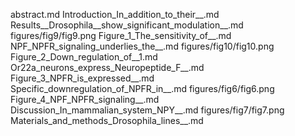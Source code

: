 abstract.md
Introduction_In_addition_to_their__.md
Results__Drosophila__show_significant_modulation__.md
figures/fig9/fig9.png
Figure_1_The_sensitivity_of__.md
NPF_NPFR_signaling_underlies_the__.md
figures/fig10/fig10.png
Figure_2_Down_regulation_of__1.md
Or22a_neurons_express_Neuropeptide_F__.md
Figure_3_NPFR_is_expressed__.md
Specific_downregulation_of_NPFR_in__.md
figures/fig6/fig6.png
Figure_4_NPF_NPFR_signaling__.md
Discussion_In_mammalian_system_NPY__.md
figures/fig7/fig7.png
Materials_and_methods_Drosophila_lines__.md

